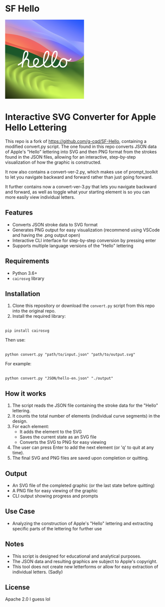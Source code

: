 # SF Hello

![hello thumbnail](https://raw.githubusercontent.com/g-cqd/SF-Hello/main/hello.png)

# Interactive SVG Converter for Apple Hello Lettering

This repo is a fork of https://github.com/g-cqd/SF-Hello, containing a modified convert.py script. The one found in this repo converts JSON data of Apple's "Hello" lettering into SVG and then PNG format from the strokes found in the JSON files, allowing for an interactive, step-by-step visualization of how the graphic is constructed.

It now also contains a convert-ver-2.py, which makes use of prompt_toolkit to let you navigate backward and forward rather than just going forward.

It further contains now a convert-ver-3.py that lets you navigate backward and forward, as well as toggle what your starting element is so you can more easily view individual letters.

## Features

- Converts JSON stroke data to SVG format
- Generates PNG output for easy visualization (recommend using VSCode and having the .png output open)
- Interactive CLI interface for step-by-step conversion by pressing enter
- Supports multiple language versions of the "Hello" lettering

## Requirements

- Python 3.6+
- `cairosvg` library

## Installation

1. Clone this repository or download the `convert.py` script from this repo into the original repo.
2. Install the required library:

```

pip install cairosvg
```
Then use:

```

python convert.py "path/to/input.json" "path/to/output.svg"
```

For example:

```

python convert.py "JSON/hello-en.json" "./output"
```


## How it works

1. The script reads the JSON file containing the stroke data for the "Hello" lettering.
2. It counts the total number of elements (individual curve segments) in the design.
3. For each element:
   - It adds the element to the SVG
   - Saves the current state as an SVG file
   - Converts the SVG to PNG for easy viewing
4. The user can press Enter to add the next element (or 'q' to quit at any time).
5. The final SVG and PNG files are saved upon completion or quitting.

## Output

- An SVG file of the completed graphic (or the last state before quitting)
- A PNG file for easy viewing of the graphic
- CLI output showing progress and prompts

## Use Case

- Analyzing the construction of Apple's "Hello" lettering and extracting specific parts of the lettering for further use

## Notes

- This script is designed for educational and analytical purposes.
- The JSON data and resulting graphics are subject to Apple's copyright.
- This tool does not create new letterforms or allow for easy extraction of individual letters. (Sadly)

## License

Apache 2.0 I guess lol
